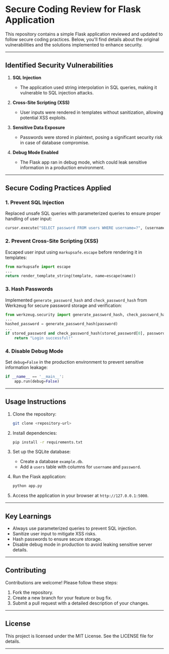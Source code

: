 # Secure Coding Review for Flask Application

This repository contains a simple Flask application reviewed and updated to follow secure coding practices. Below, you'll find details about the original vulnerabilities and the solutions implemented to enhance security.

---

## **Identified Security Vulnerabilities**

1. **SQL Injection**  
   - The application used string interpolation in SQL queries, making it vulnerable to SQL injection attacks.

2. **Cross-Site Scripting (XSS)**  
   - User inputs were rendered in templates without sanitization, allowing potential XSS exploits.

3. **Sensitive Data Exposure**  
   - Passwords were stored in plaintext, posing a significant security risk in case of database compromise.

4. **Debug Mode Enabled**  
   - The Flask app ran in debug mode, which could leak sensitive information in a production environment.

---

## **Secure Coding Practices Applied**

### **1. Prevent SQL Injection**
Replaced unsafe SQL queries with parameterized queries to ensure proper handling of user input:

```python
cursor.execute("SELECT password FROM users WHERE username=?", (username,))
```

### **2. Prevent Cross-Site Scripting (XSS)**
Escaped user input using `markupsafe.escape` before rendering it in templates:

```python
from markupsafe import escape
...
return render_template_string(template, name=escape(name))
```

### **3. Hash Passwords**
Implemented `generate_password_hash` and `check_password_hash` from Werkzeug for secure password storage and verification:

```python
from werkzeug.security import generate_password_hash, check_password_hash
...
hashed_password = generate_password_hash(password)
...
if stored_password and check_password_hash(stored_password[0], password):
    return "Login successful!"
```

### **4. Disable Debug Mode**
Set `debug=False` in the production environment to prevent sensitive information leakage:

```python
if __name__ == '__main__':
    app.run(debug=False)
```

---

## **Usage Instructions**

1. Clone the repository:
   ```bash
   git clone <repository-url>
   ```

2. Install dependencies:
   ```bash
   pip install -r requirements.txt
   ```

3. Set up the SQLite database:
   - Create a database `example.db`.
   - Add a `users` table with columns for `username` and `password`.

4. Run the Flask application:
   ```bash
   python app.py
   ```

5. Access the application in your browser at `http://127.0.0.1:5000`.

---

## **Key Learnings**

- Always use parameterized queries to prevent SQL injection.
- Sanitize user input to mitigate XSS risks.
- Hash passwords to ensure secure storage.
- Disable debug mode in production to avoid leaking sensitive server details.

---

## **Contributing**

Contributions are welcome! Please follow these steps:

1. Fork the repository.
2. Create a new branch for your feature or bug fix.
3. Submit a pull request with a detailed description of your changes.

---

## **License**

This project is licensed under the MIT License. See the LICENSE file for details.

---

